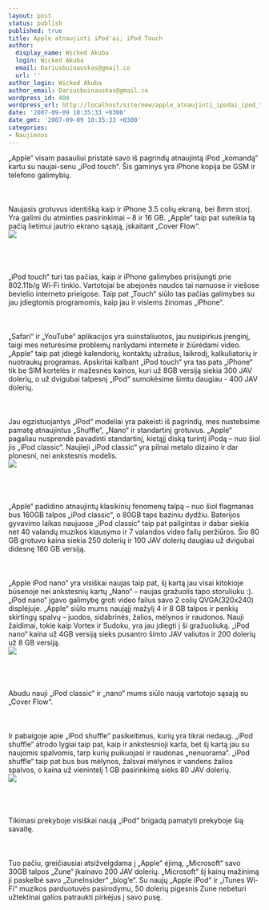 ```yaml
---
layout: post
status: publish
published: true
title: Apple atnaujinti iPod'ai; iPod Touch
author:
  display_name: Wicked Akuba
  login: Wicked Akuba
  email: Dariusbuinauskas@gmail.co
  url: ''
author_login: Wicked Akuba
author_email: Dariusbuinauskas@gmail.co
wordpress_id: 404
wordpress_url: http://localhost/site/new/apple_atnaujinti_ipodai_ipod_touch/
date: '2007-09-09 10:35:33 +0300'
date_gmt: '2007-09-09 10:35:33 +0300'
categories:
- Naujienos
---
```

<p>„Apple“ visam pasauliui pristatė savo iš pagrindų atnaujintą iPod „komandą“ kartu su naujai-senu „iPod touch“. Šis gaminys yra iPhone kopija be GSM ir telefono galimybių.<br />
<br><br />
<br>Naujasis grotuvus identišką kaip ir iPhone 3.5 colių ekraną, bei 8mm storį. Yra galimi du atminties pasirinkimai – 8 ir 16 GB. „Apple“ taip pat suteikia tą pačią lietimui jautrio ekrano sąsają, įskaitant „Cover Flow“. <br><img src=" http://www.ipix.lt/out.php/i239642_5883largeipodtouch.jpg"><br><br />
<br><br />
<br>„iPod touch“ turi tas pačias, kaip ir iPhone galimybes prisijungti prie 802.11b/g Wi-Fi tinklo. Vartotojai be abejonės naudos tai namuose ir viešose bevielio interneto prieigose. Taip pat „Touch“ siūlo tas pačias galimybes su jau įdiegtomis programomis, kaip jau ir visiems žinomas „iPhone“.<br />
<br><br />
<br>„Safari“  ir „YouTube“  aplikacijos yra suinstaliuotos, jau nusipirkus įrenginį, taigi mes neturėsime problemų naršydami internete ir žiūrėdami video. „Apple“ taip pat įdiegė kalendorių, kontaktų užrašus, laikrodį, kalkuliatorių ir nuotraukų programas. Apskritai kalbant „iPod touch“ yra tas pats „iPhone“ tik be SIM kortelės ir mažesnės kainos, kuri už 8GB versiją siekia 300 JAV dolerių, o už dvigubai talpesnį „iPod“ sumokėsime šimtu daugiau - 400 JAV dolerių.<br />
<br><br />
<br>Jau egzistuojantys „iPod“ modeliai yra pakeisti iš pagrindų, mes nustebsime pamatę atnaujintus „Shuffle“, „Nano“ ir standartinį grotuvus. „Apple“ pagaliau nusprendė pavadinti standartinį, kietąjį diską turintį iPodą – nuo šiol jis „iPod classic“. Naujieji „iPod classic“ yra pilnai metalo dizaino ir dar plonesni, nei ankstesnis modelis. <br><img src="http://www.ipix.lt/out.php/i239696_5884largeipodclassic.jpg"><br><br />
<br><br />
<br>„Apple“ padidino atnaujintų klasikinių fenomenų talpą – nuo šiol flagmanas bus 160GB talpos „iPod classic“, o 80GB taps baziniu dydžiu. Baterijos gyvavimo laikas naujuose „iPod classic“ taip pat pailgintas ir dabar siekia net 40 valandų muzikos klausymo ir 7 valandos video failų peržiūros. Šio 80 GB grotuvo kaina siekia 250 dolerių ir 100 JAV dolerių daugiau už dvigubai didesnę 160 GB versiją.<br />
<br><br />
<br>„Apple iPod nano“ yra visiškai naujas taip pat, šį kartą jau visai kitokioje būsenoje nei ankstesnių kartų „Nano“ – naujas gražuolis tapo storuliuku :). „iPod nano“ įgavo galimybę groti video failus savo 2 colių QVGA(320x240) displėjuje. „Apple“ siūlo mums naująjį mažylį 4 ir 8 GB talpos ir penkių skirtingų spalvų – juodos, sidabrinės, žalios, mėlynos ir raudonos. Nauji žaidimai, tokie kaip Vortex ir Sudoku, yra jau įdiegti į ši gražuoliuką.  „iPod nano“ kaina už 4GB versiją sieks pusantro šimto JAV valiutos ir 200 dolerių už 8 GB versiją.<br><img src=" http://www.ipix.lt/out.php/i239647_5885largenano.jpg"><br><br />
<br><br />
<br>Abudu nauji „iPod classic“ ir „nano“ mums siūlo naują vartotojo sąsają su „Cover Flow“.<br />
<br><br />
<br>Ir pabaigoje apie „iPod shuffle“ pasikeitimus, kurių yra tikrai nedaug. „iPod shuffle“ atrodo lygiai taip pat, kaip ir ankstesnioji karta, bet šį kartą jau su naujomis spalvomis, tarp kurių puikuojasi ir raudonas „nenuorama“. „iPod shuffle“ taip pat bus bus mėlynos, žalsvai mėlynos ir vandens žalios spalvos, o kaina už vienintelį 1 GB pasirinkimą sieks 80 JAV dolerių.<br><img src="http://www.ipix.lt/out.php/i239697_5886largeipodshuffle.jpg"><br><br />
<br><br />
<br>Tikimasi prekyboje visiškai naują „iPod“ brigadą pamatyti prekyboje šią savaitę.<br />
<br><br />
<br>Tuo pačiu, greičiausiai atsižveIgdama į „Apple“ ėjimą, „Microsoft“ savo 30GB talpos „Zune“ įkainavo 200 JAV dolerių. „Microsoft“ šį kainų mažinimą ji paskelbė savo „ZuneInsider“ „blog‘e“. Su naujų „Apple iPod“ ir „iTunes Wi-Fi“ muzikos parduotuvės pasirodymu, 50 dolerių pigesnis Zune nebeturi užtektinai galios patraukti pirkėjus į savo pusę.<br />
<br></p>
